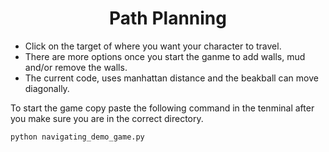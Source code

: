 # <center>Path Planning</center>
* Click on the target of where you want your character to travel. 
* There are more options once you start the ganme to add walls, mud and/or remove the walls.
* The current code, uses manhattan distance and the beakball can move diagonally. 

To start the game copy paste  the following command in the tenminal after you make sure you are in the correct directory.
<pre><code>python navigating_demo_game.py
</code></pre>